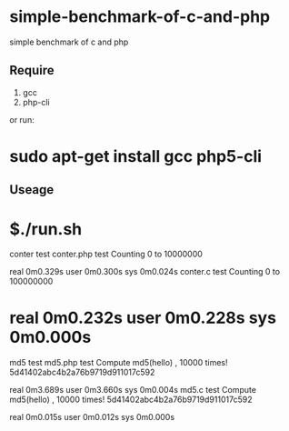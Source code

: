 # simple-benchmark-of-c-and-php
simple benchmark of c and php

## Require
1. gcc
2. php-cli

or run:
  # sudo apt-get install gcc php5-cli


## Useage

  # $./run.sh

conter test
conter.php test
Counting 0 to 10000000

real	0m0.329s
user	0m0.300s
sys	0m0.024s
conter.c test
Counting 0 to 100000000

real	0m0.232s
user	0m0.228s
sys	0m0.000s
===================
md5 test
md5.php test
Compute md5(hello) , 10000 times!
5d41402abc4b2a76b9719d911017c592


real	0m3.689s
user	0m3.660s
sys	0m0.004s
md5.c test
Compute md5(hello) , 10000 times!
5d41402abc4b2a76b9719d911017c592

real	0m0.015s
user	0m0.012s
sys	0m0.000s

